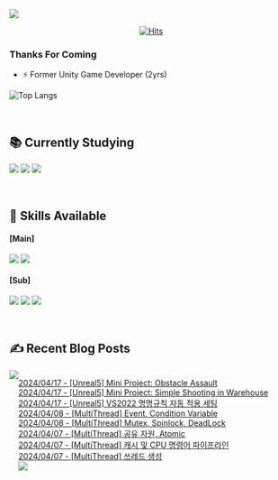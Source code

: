 
<img src="https://capsule-render.vercel.app/api?type=waving&color=BDBDC8&height=150&section=header" />
<div align=center>
 
[![Hits](https://hits.seeyoufarm.com/api/count/incr/badge.svg?url=https%3A%2F%2Fgithub.com%2FYujinhyeonWilliam%2F&count_bg=%23EF9605&title_bg=%23555555&icon=&icon_color=%23E7E7E7&title=hits&edge_flat=false)](https://hits.seeyoufarm.com)
  
</div>

### Thanks For Coming

- ⚡ Former Unity Game Developer (2yrs)

![Top Langs](https://github-readme-stats.vercel.app/api/top-langs/?username=YujinhyeonWilliam&layout=compact&theme=vision-friendly-dark)

<br/>

## 📚 Currently Studying
<img src="https://img.shields.io/badge/C++-%2300599C.svg?style=for-the-badge&logo=c%2B%2B&logoColor=white"> <img src="https://img.shields.io/badge/Unreal-%23313131.svg?style=for-the-badge&logo=unrealengine&logoColor=white"> <img src="https://img.shields.io/badge/AWS-2B283A.svg?style=for-the-badge&logo=amazon-aws&logoColor=white"> 

<br/>

## 🔧 Skills Available
#### [Main]
<img src="https://img.shields.io/badge/c%23-%23239120.svg?style=for-the-badge&logo=csharp&logoColor=white"> <img src="https://img.shields.io/badge/Unity-%23000000.svg?style=for-the-badge&logo=unity&logoColor=white">

#### [Sub]
<img src="https://img.shields.io/badge/firebase-a08021?style=for-the-badge&logo=firebase&logoColor=ffcd34"> <img src="https://img.shields.io/badge/BigQuery-005571?style=for-the-badge&logo=googlebigquery"> <img src="https://img.shields.io/badge/Google Analytics-414141?style=for-the-badge&logo=googleanalytics"> 

<br/>

## ✍ Recent Blog Posts
<div style="display:flex; flex-direction:row;">
    <a href="https://yjhdevelopdiary.tistory.com/">
        <img src="https://img.shields.io/badge/Tistory-000000?style=for-the-badge&logo=Tistory&logoColor=white"> 
    </a> <br/>

[2024/04/17 - [Unreal5] Mini Project: Obstacle Assault](https://yjhdevelopdiary.tistory.com/211) <br/>
[2024/04/17 - [Unreal5] Mini Project: Simple Shooting in Warehouse](https://yjhdevelopdiary.tistory.com/210) <br/>
[2024/04/17 - [Unreal5] VS2022 명명규칙 자동 적용 세팅](https://yjhdevelopdiary.tistory.com/209) <br/>
[2024/04/08 - [MultiThread] Event, Condition Variable](https://yjhdevelopdiary.tistory.com/208) <br/>
[2024/04/08 - [MultiThread] Mutex, Spinlock, DeadLock](https://yjhdevelopdiary.tistory.com/207) <br/>
[2024/04/07 - [MultiThread] 공유 자원, Atomic](https://yjhdevelopdiary.tistory.com/206) <br/>
[2024/04/07 - [MultiThread] 캐시 및 CPU 명령어 파이프라인](https://yjhdevelopdiary.tistory.com/205) <br/>
[2024/04/07 - [MultiThread] 쓰레드 생성](https://yjhdevelopdiary.tistory.com/204) <br/>
<img src="https://capsule-render.vercel.app/api?type=waving&color=BDBDC8&height=150&section=footer" />
